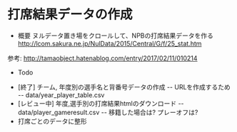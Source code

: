 打席結果データの作成
===

* 概要
ヌルデータ置き場をクロールして、NPBの打席結果データを作る
http://lcom.sakura.ne.jp/NulData/2015/Central/G/f/25_stat.htm

参考: http://tamaobject.hatenablog.com/entry/2017/02/11/010214

* Todo

- [終了] チーム, 年度別の選手名と背番号データの作成
-- URLを作成するため
-- data/year_player_table.csv
- [レビュー中] 年度,選手別の打席結果htmlのダウンロード
-- data/player_gameresult.csv
-- 移籍した場合は? プレーオフは?
- 打席ごとのデータに整形




